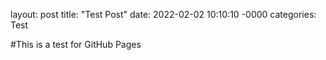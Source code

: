 layout: post
title: "Test Post"
date: 2022-02-02 10:10:10 -0000
categories: Test

#This is a test for GitHub Pages
